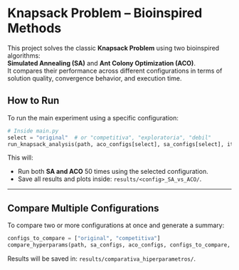 # Knapsack Problem – Bioinspired Methods

This project solves the classic **Knapsack Problem** using two bioinspired algorithms:  
**Simulated Annealing (SA)** and **Ant Colony Optimization (ACO)**.  
It compares their performance across different configurations in terms of solution quality, convergence behavior, and execution time.

## How to Run

To run the main experiment using a specific configuration:

```python
# Inside main.py
select = "original"  # or "competitiva", "exploratoria", "debil"
run_knapsack_analysis(path, aco_configs[select], sa_configs[select], iters=50, config_name=select)
```

This will:
- Run both **SA and ACO** 50 times using the selected configuration.
- Save all results and plots inside: `results/<config>_SA_vs_ACO/`.

---

## Compare Multiple Configurations

To compare two or more configurations at once and generate a summary:

```python
configs_to_compare = ["original", "competitiva"]
compare_hyperparams(path, sa_configs, aco_configs, configs_to_compare, iters=50)
```

Results will be saved in: `results/comparativa_hiperparametros/`.
